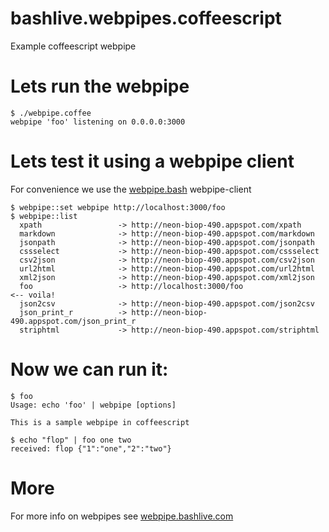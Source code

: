 bashlive.webpipes.coffeescript
==============================

Example coffeescript webpipe 

# Lets run the webpipe 

    $ ./webpipe.coffee 
    webpipe 'foo' listening on 0.0.0.0:3000

# Lets test it using a webpipe client 

For convenience we use the [webpipe.bash](http://webpipe.bashlive.com) webpipe-client

    $ webpipe::set webpipe http://localhost:3000/foo
    $ webpipe::list
      xpath                 -> http://neon-biop-490.appspot.com/xpath
      markdown              -> http://neon-biop-490.appspot.com/markdown
      jsonpath              -> http://neon-biop-490.appspot.com/jsonpath
      cssselect             -> http://neon-biop-490.appspot.com/cssselect
      csv2json              -> http://neon-biop-490.appspot.com/csv2json
      url2html              -> http://neon-biop-490.appspot.com/url2html
      xml2json              -> http://neon-biop-490.appspot.com/xml2json
      foo                   -> http://localhost:3000/foo                    <-- voila!
      json2csv              -> http://neon-biop-490.appspot.com/json2csv
      json_print_r          -> http://neon-biop-490.appspot.com/json_print_r
      striphtml             -> http://neon-biop-490.appspot.com/striphtml

# Now we can run it:

    $ foo
    Usage: echo 'foo' | webpipe [options] 
     
    This is a sample webpipe in coffeescript

    $ echo "flop" | foo one two
    received: flop {"1":"one","2":"two"}

# More 

For more info on webpipes see [webpipe.bashlive.com](http://webpipe.bashlive.com)
